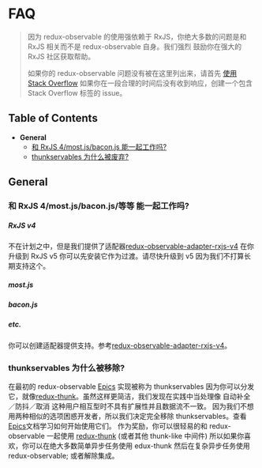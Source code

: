 # FAQ

> 因为 redux-observable 的使用强依赖于 RxJS，你绝大多数的问题是和 RxJS 相关而不是 redux-observable 自身。我们强烈
鼓励你在强大的 RxJS 社区获取帮助。
> 
> 如果你的 redux-observable 问题没有被在这里列出来，请首先 [使用 Stack Overflow](http://stackoverflow.com/questions/tagged/redux-observable) 如果你在一段合理的时间后没有收到响应，创建一个包含 Stack Overflow 标签的 issue。 

## Table of Contents

- **General**
  - [和 RxJS 4/most.js/bacon.js 能一起工作吗?](#general-rxjs-v4)
  - [thunkservables 为什么被废弃?](#general-thunkservables-deprecated)

## General

<a id="general-rxjs-v4"></a>
### 和 RxJS 4/most.js/bacon.js/等等 能一起工作吗? 

##### RxJS v4

不在计划之中，但是我们提供了适配器[redux-observable-adapter-rxjs-v4](https://github.com/redux-observable/redux-observable-adapter-rxjs-v4)
在你升级到 RxJS v5 你可以先安装它作为过渡。请尽快升级到 v5 因为我们不打算长期支持这个。  

##### most.js
##### bacon.js
##### etc.

你可以创建适配器提供支持。参考[redux-observable-adapter-rxjs-v4](https://github.com/redux-observable/redux-observable-adapter-rxjs-v4)。

<a id="miscellaneous-thunkservables-deprecated"></a>
<a id="why-were-thunkservables-removed"></a>
### thunkservables 为什么被移除?

在最初的 redux-observable [Epics](basics/Epics.md) 实现被称为 thunkservables 因为你可以分发它，就像[redux-thunk](https://github.com/gaearon/redux-thunk)。虽然这样更简洁，我们发现在实践中当处理像 自动补全／防抖／取消 这种用户相互型时不具有扩展性并且数据流不一致。
因为我们不想用两种相似的选项困惑开发者，所以我们决定完全移除 thunkservables。查看[Epics](basics/Epics.md)文档学习如何开始使用它们。
作为奖励，你可以很轻易的和 redux-observable 一起使用 [redux-thunk](https://github.com/gaearon/redux-thunk) (或者其他 thunk-like 中间件)
所以如果你喜欢，你可以在绝大多数简单异步任务使用 edux-thunk 然后在复杂异步任务使用 redux-observable; 或者解除集成。
